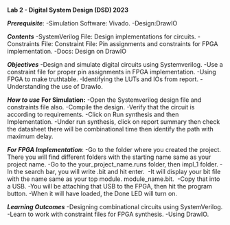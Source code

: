 **Lab 2 - Digital System Design (DSD) 2023**

***Prerequisite***:
-Simulation Software: Vivado.
-Design:DrawIO

***Contents***
-SystemVerilog File: Design implementations for circuits.
-Constraints File: Constraint File: Pin assignments and constraints for FPGA implementation.
-Docs: Design on DrawIO

***Objectives***
-Design and simulate digital circuits using Systemverilog.
-Use a constraint file for proper pin assignments in FPGA implementation.
-Using FPGA to make truthtable.
-Identifying the LUTs and IOs from report.
-Understanding the use of DrawIo.

***How to use***
**For Simulation:**
-Open the Systemverilog design file and constraints file also.
-Compile the design.
-Verify that the circuit is according to requirements.
-Click on Run synthesis and then Implementation.
-Under run synthesis, click on report summary then check the datasheet there will be combinational time then identify the path with maximum delay.

***For FPGA Implementation***:
-Go to the folder where you created the project. There you will find different folders with the starting name same as your project name.
-Go to the your_project_name.runs folder, then impl_1 folder.
-In the search bar, you will write .bit and hit enter. 
-It will display your bit file with the name same as your top module. module_name.bit. 
-Copy that into a USB.
-You will be attaching that USB to the FPGA, then hit the program button.
-When it will have loaded, the Done LED will turn on. 

***Learning Outcomes***
-Designing combinational circuits using SystemVerilog.
-Learn to work with constraint files for FPGA synthesis.
-Using DrawIO.
